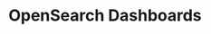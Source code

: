 ---
role: ui
title: OpenSearch Dashboards
artifact_id: opensearch-dashboards
architecture: arm64
platform: linux
type: rpm
artifact_url: https://artifacts.opensearch.org/releases/bundle/opensearch-dashboards/2.17.0/opensearch-dashboards-2.17.0-linux-arm64.rpm
version: 2.17.0
category: opensearch-dashboards
slug: opensearch-dashboards-2.17.0-linux-arm64-rpm
signature: https://artifacts.opensearch.org/releases/bundle/opensearch-dashboards/2.17.0/opensearch-dashboards-2.17.0-linux-arm64.rpm.sig
guide: https://opensearch.org/docs/latest/opensearch/install/rpm
---